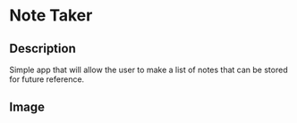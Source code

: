 # Note Taker
## Description
Simple app that will allow the user to make a list of notes that can be stored for future reference.

## Image
